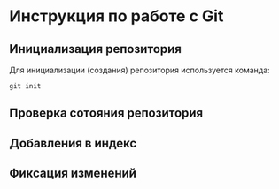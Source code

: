 # **Инструкция по работе с Git**

## Инициализация репозитория

Для инициализации (создания) репозитория используется команда:

    git init

## Проверка сотояния репозитория

## Добавления в индекс

## Фиксация изменений